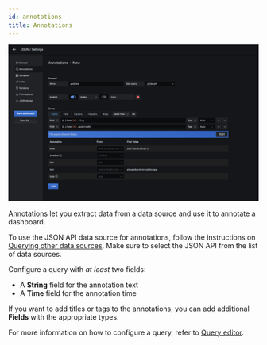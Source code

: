 ```yaml
---
id: annotations
title: Annotations
---
```


![Annotations](../static/img/annotations.png)

[Annotations](https://grafana.com/docs/grafana/latest/dashboards/annotations) let you extract data from a data source and use it to annotate a dashboard.

To use the JSON API data source for annotations, follow the instructions on [Querying other data sources](https://grafana.com/docs/grafana/latest/dashboards/annotations/#querying-other-data-sources). Make sure to select the JSON API from the list of data sources.

Configure a query with _at least_ two fields:

- A **String** field for the annotation text
- A **Time** field for the annotation time

If you want to add titles or tags to the annotations, you can add additional **Fields** with the appropriate types.

For more information on how to configure a query, refer to [Query editor](query-editor.md).
